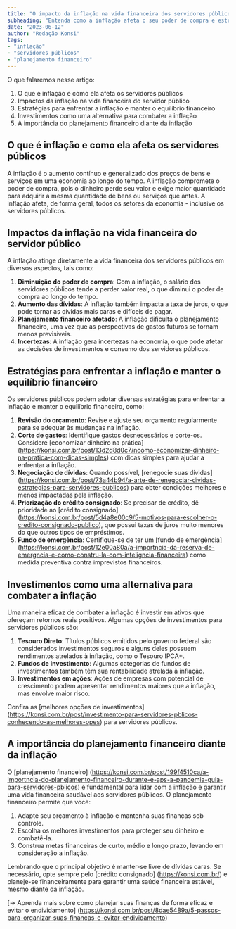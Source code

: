 ```yaml
---
title: "O impacto da inflação na vida financeira dos servidores públicos e como lidar com ela"
subheading: "Entenda como a inflação afeta o seu poder de compra e estratégias para enfrentar esta situação."
date: "2023-06-12"
author: "Redação Konsi"
tags:
- "inflação"
- "servidores públicos"
- "planejamento financeiro"
---
```


O que falaremos nesse artigo:

1. O que é inflação e como ela afeta os servidores públicos
2. Impactos da inflação na vida financeira do servidor público
3. Estratégias para enfrentar a inflação e manter o equilíbrio financeiro
4. Investimentos como uma alternativa para combater a inflação
5. A importância do planejamento financeiro diante da inflação

## O que é inflação e como ela afeta os servidores públicos

A inflação é o aumento contínuo e generalizado dos preços de bens e serviços em uma economia ao longo do tempo. A inflação compromete o poder de compra, pois o dinheiro perde seu valor e exige maior quantidade para adquirir a mesma quantidade de bens ou serviços que antes. A inflação afeta, de forma geral, todos os setores da economia - inclusive os servidores públicos.

## Impactos da inflação na vida financeira do servidor público

A inflação atinge diretamente a vida financeira dos servidores públicos em diversos aspectos, tais como:

1. **Diminuição do poder de compra**: Com a inflação, o salário dos servidores públicos tende a perder valor real, o que diminui o poder de compra ao longo do tempo.
2. **Aumento das dívidas**: A inflação também impacta a taxa de juros, o que pode tornar as dívidas mais caras e difíceis de pagar.
3. **Planejamento financeiro afetado**: A inflação dificulta o planejamento financeiro, uma vez que as perspectivas de gastos futuros se tornam menos previsíveis.
4. **Incertezas**: A inflação gera incertezas na economia, o que pode afetar as decisões de investimentos e consumo dos servidores públicos.

## Estratégias para enfrentar a inflação e manter o equilíbrio financeiro

Os servidores públicos podem adotar diversas estratégias para enfrentar a inflação e manter o equilíbrio financeiro, como:

1. **Revisão do orçamento**: Revise e ajuste seu orçamento regularmente para se adequar às mudanças na inflação.
2. **Corte de gastos**: Identifique gastos desnecessários e corte-os. Considere [economizar dinheiro na prática] (https://konsi.com.br/post/13d2d8d0c7/ncomo-economizar-dinheiro-na-pratica-com-dicas-simples) com dicas simples para ajudar a enfrentar a inflação.
3. **Negociação de dívidas**: Quando possível, [renegocie suas dívidas] (https://konsi.com.br/post/73a44b94/a-arte-de-renegociar-dividas-estrategias-para-servidores-publicos) para obter condições melhores e menos impactadas pela inflação.
4. **Priorização do crédito consignado**: Se precisar de crédito, dê prioridade ao [crédito consignado] (https://konsi.com.br/post/5d4a8e00c9/5-motivos-para-escolher-o-credito-consignado-publico), que possui taxas de juros muito menores do que outros tipos de empréstimos.
5. **Fundo de emergência**: Certifique-se de ter um [fundo de emergência] (https://konsi.com.br/post/12e00a80a/a-importncia-da-reserva-de-emergncia-e-como-constru-la-com-inteligncia-financeira) como medida preventiva contra imprevistos financeiros.

## Investimentos como uma alternativa para combater a inflação

Uma maneira eficaz de combater a inflação é investir em ativos que ofereçam retornos reais positivos. Algumas opções de investimentos para servidores públicos são:

1. **Tesouro Direto**: Títulos públicos emitidos pelo governo federal são considerados investimentos seguros e alguns deles possuem rendimentos atrelados à inflação, como o Tesouro IPCA+.
2. **Fundos de investimento**: Algumas categorias de fundos de investimentos também têm sua rentabilidade atrelada à inflação.
3. **Investimentos em ações**: Ações de empresas com potencial de crescimento podem apresentar rendimentos maiores que a inflação, mas envolve maior risco.

Confira as [melhores opções de investimentos] (https://konsi.com.br/post/investimento-para-servidores-pblicos-conhecendo-as-melhores-opes) para servidores públicos.

## A importância do planejamento financeiro diante da inflação

O [planejamento financeiro] (https://konsi.com.br/post/199f4510ca/a-importncia-do-planejamento-financeiro-durante-e-aps-a-pandemia-guia-para-servidores-pblicos) é fundamental para lidar com a inflação e garantir uma vida financeira saudável aos servidores públicos. O planejamento financeiro permite que você:

1. Adapte seu orçamento à inflação e mantenha suas finanças sob controle.
2. Escolha os melhores investimentos para proteger seu dinheiro e combatê-la.
3. Construa metas financeiras de curto, médio e longo prazo, levando em consideração a inflação.

Lembrando que o principal objetivo é manter-se livre de dívidas caras. Se necessário, opte sempre pelo [crédito consignado] (https://konsi.com.br/) e planeje-se financeiramente para garantir uma saúde financeira estável, mesmo diante da inflação.

[-> Aprenda mais sobre como planejar suas finanças de forma eficaz e evitar o endividamento] (https://konsi.com.br/post/8dae5489a/5-passos-para-organizar-suas-financas-e-evitar-endividamento)